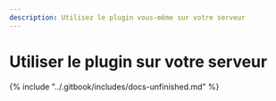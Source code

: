 ```yaml
---
description: Utilisez le plugin vous-même sur votre serveur
---
```


# Utiliser le plugin sur votre serveur

{% include "../.gitbook/includes/docs-unfinished.md" %}

